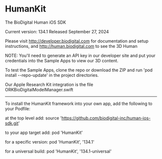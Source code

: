# HumanKit
The BioDigital Human iOS SDK

Current version: 134.1 Released September 27, 2024

Please visit http://developer.biodigital.com for documentation and setup instructions, and http://human.biodigital.com to see the 3D Human

NOTE: You'll need to generate an API key in our developer site and put your credentials into the Sample Apps to view our 3D content.

To test the Sample Apps, clone the repo or download the ZIP and run 'pod install --repo-update' in the project directories.

Our Apple Research Kit integration is the file ORKBioDigitalModelManager.swift

<hr>

To install the HumanKit framework into your own app, add the following to your Podfile:

at the top level add:
source 'https://github.com/biodigital-inc/human-ios-sdk.git'

to your app target add:
pod 'HumanKit'

for a specific version:
pod 'HumanKit', '134.1'

for a universal build:
pod 'HumanKit', '134.1-universal'
